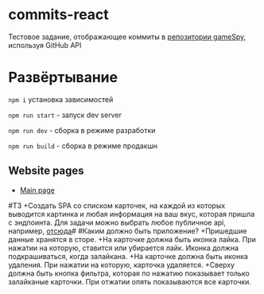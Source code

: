 # commits-react
Тестовое задание, отображающее коммиты в [репозитории gameSpy](https://github.com/ftigran/gameSpy/), используя GitHub API


# Развёртывание

`npm i` установка зависимостей

`npm run start` - запуск dev server

`npm run dev` - сборка в режиме разработки

`npm run build` - сборка в режиме продакшн

## Website pages
+ [Main page](https://ftigran.github.io/commits-react/)

#ТЗ
+Создать SPA со списком карточек, на каждой из которых выводится картинка и любая информация на ваш вкус, которая пришла с эндпоинта. Для задачи можно выбрать любое публичное api, например,  [отсюда](https://github.com/public-apis/public-apis/)#
#Каким должно быть приложение?
+Пришедшие данные хранятся в сторе.
+На карточке должна быть иконка лайка. При нажатии на которую, ставится или убирается лайк. Иконка должна подкрашиваться, когда залайкана.
+На карточке должна быть иконка удаления. При нажатии на которую, карточка удаляется.
+Сверху должна быть кнопка фильтра, которая по нажатию показывает только залайканые карточки. При отжатии опять показываются все карточки.
